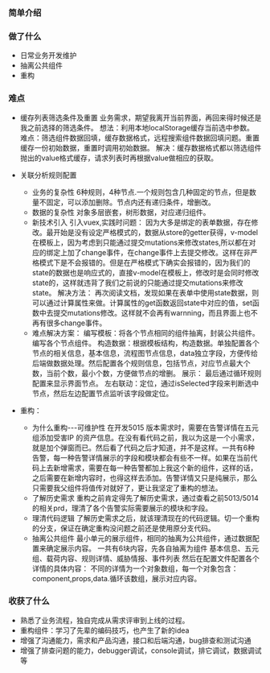 ### 简单介绍


### 做了什么

* 日常业务开发维护
* 抽离公共组件
* 重构

### 难点

* 缓存列表筛选条件及重置
  业务需求，期望我离开当前界面，再回来得时候还是我之前选择的筛选条件。
  想法：利用本地localStorage缓存当前选中参数。
  难点：筛选组件数据回填，缓存数据格式，远程搜索组件数据回填问题。重置缓存一份初始数据，重置时调用初始数据。
  解决：缓存数据格式都以筛选组件抛出的value格式缓存，请求列表时再根据value做相应的获取。
* 关联分析规则配置
  * 业务的复杂性
    6种规则，4种节点.一个规则包含几种固定的节点，但是数量不固定，可以添加删除。节点内还有递归条件，增删改。
  * 数据的复杂性
    对象多层嵌套，树形数据，对应递归组件。
  * 新技术引入
    引入vuex,实践时问题：
      因为大多是绑定的表单数据，存在修改。最开始是没有设定严格模式的，数据从store的getter获得，v-model在模板上，因为考虑到只能通过提交mutations来修改states,所以都在对应的绑定上加了change事件，在change事件上去提交修改。这样在非严格模式下是不会报错的。但是在严格模式下确实会报错的，因为我们的state的数据也是响应式的，直接v-model在模板上，修改时是会同时修改state的，这样就违背了我们之前说的只能通过提交mutations来修改state。
    解决方法：
      再次阅读文档，发现如果在表单中使用state数据，则可以通过计算属性来做。计算属性的get函数返回state中对应的值，set函数中去提交mutations修改。这样就不会再有warnning，而且界面上也不再有很多change事件。
  * 难点解决方案：
    编写模板：将各个节点相同的组件抽离，封装公共组件。编写各个节点组件。
    构造数据：根据模板结构，构造数据。单独配置各个节点的相关信息，基本信息，流程图节点信息，data独立字段，方便传给后端做数据处理。然后配置各个规则信息，包括节点，对应节点最大个数，当前个数，最小个数，方便做节点的增删。
    展示： 最后通过循环规则配置来显示界面节点。
    左右联动：定位，通过isSelected字段来判断选中节点，然后左边配置节点监听该字段做定位。

* 重构：
  * 为什么重构---可维护性
    在开发5015 版本需求时，需要在告警详情在五元组添加受害IP 的资产信息。在没有看代码之前，我以为这是一个小需求，就是加个弹窗而已。然后看了代码之后才知道，并不是这样。一共有6种告警，每一种告警详情展示的字段和模块都会有些不一样。如果在当前代码上去新增需求，需要在每一种告警都加上我这个新的组件，这样的话，之后需要在新增内容时，也得这样去添加。告警详情又只是纯展示，那么只需要我父组件将值传对就好了，更让我坚定了重构的想法。
  * 了解历史需求
    重构之前肯定得先了解历史需求，通过查看之前5013/5014的相关prd，理清了各个告警实际需要展示的模块和字段。
  * 理清代码逻辑
    了解历史需求之后，就该理清现在的代码逻辑。切一个重构的分支，保证在确定重构没问题之前还是使用原分支代码。
  * 抽离公共组件
    最小单元的展示组件，相同的抽离为公共组件，通过数据配置来确定展示内容。
    一共有6块内容，先各自抽离为组件
      基本信息、五元组、载荷内容、规则详情、威胁情报、事件列表
    然后在配置文件配置各个详情的具体内容：
      不同的详情为一个对象数组，每一个对象包含：component,props,data.循环该数组，展示对应内容。

### 收获了什么

* 熟悉了业务流程，独自完成从需求评审到上线的过程。
* 重构组件：学习了先辈的编码技巧，也产生了新的idea
* 增强了沟通能力，需求和产品沟通，接口和后端沟通，bug排查和测试沟通
* 增强了排查问题的能力，debugger调试，console调试，排它调试，数据调试等
